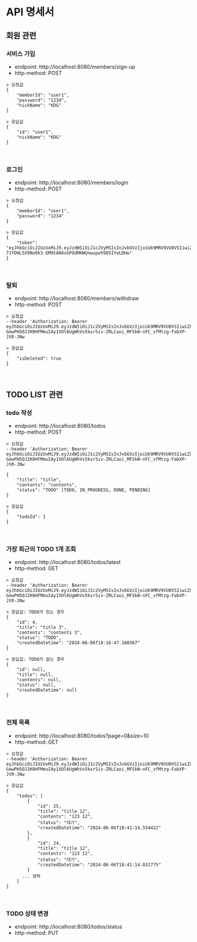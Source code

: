 # API 명세서

## 회원 관련

### 서비스 가입

- endpoint: http://localhost:8080/members/sign-up
- http-method: POST

```text
> 요청값
{
    "memberId": "user1",
    "password": "1234",
    "nickName": "KDG"    
}

> 응답값
{
    "id": "user1",
    "nickName": "KDG"
}
```

<br>

### 로그인

- endpoint: http://localhost:8080/members/login
- http-method: POST

```text
> 요청값
{
    "memberId": "user1",
    "password": "1234"  
}

> 응답값
{
    "token": "eyJhbGciOiJIUzUxMiJ9.eyJzdWIiOiJ1c2VyMSIsInJvbGVzIjoiUk9MRV9VU0VSIiwiZXhwIjoxNzE3NjY1OTc0fQ.w7MMCTHmV47yEIoSBIfXqw8ROMb1PiEL2ShaFM-71YDHL5X9No0k3-EM9tAN4xGPOdMKWUnwupoh9Q5IYoLDHw"
}
```

<br>

### 탈퇴

- endpoint: http://localhost:8080/members/withdraw
- http-method: POST

```text
> 요청값
--header 'Authorization: Bearer eyJhbGciOiJIUzUxMiJ9.eyJzdWIiOiJ1c2VyMSIsInJvbGVzIjoiUk9MRV9VU0VSIiwiZXhwIjoxNzE3NjY5MzM4fQ.WyS5sN9Zu-GewPH5OJ2K0HFMmuIAy1XOl6UgWhVv5ksrSiv-ZRLCaoi_MFSkW-nFC_vfMtzg-FabXP-JtR-JNw

> 응답값
{
    "isDeleted": true
}
```

<br>

## TODO LIST 관련

### todo 작성

- endpoint: http://localhost:8080/todos
- http-method: POST

```text
> 요청값
--header 'Authorization: Bearer eyJhbGciOiJIUzUxMiJ9.eyJzdWIiOiJ1c2VyMSIsInJvbGVzIjoiUk9MRV9VU0VSIiwiZXhwIjoxNzE3NjY5MzM4fQ.WyS5sN9Zu-GewPH5OJ2K0HFMmuIAy1XOl6UgWhVv5ksrSiv-ZRLCaoi_MFSkW-nFC_vfMtzg-FabXP-JtR-JNw

{
    "title": "title",
    "contents": "contents",
    "status": "TODO" [TODO, IN_PROGRESS, DONE, PENDING]
}

> 응답값
{
    "todoId": 1
}
```

<br>

### 가장 최근의 TODO 1개 조회

- endpoint: http://localhost:8080/todos/latest
- http-method: GET

```text
> 요청값
--header 'Authorization: Bearer eyJhbGciOiJIUzUxMiJ9.eyJzdWIiOiJ1c2VyMSIsInJvbGVzIjoiUk9MRV9VU0VSIiwiZXhwIjoxNzE3NjY5MzM4fQ.WyS5sN9Zu-GewPH5OJ2K0HFMmuIAy1XOl6UgWhVv5ksrSiv-ZRLCaoi_MFSkW-nFC_vfMtzg-FabXP-JtR-JNw

> 응답값: TODO가 있는 경우
{
    "id": 4,
    "title": "title 3",
    "contents": "contents 3",
    "status": "TODO",
    "createdDatetime": "2024-06-06T18:16:47.380367"
}

> 응답값: TODO가 없는 경우
{
    "id": null,
    "title": null,
    "contents": null,
    "status": null,
    "createdDatetime": null
}
```

<br>

### 전체 목록

- endpoint: http://localhost:8080/todos?page=0&size=10
- http-method: GET

```text
> 요청값
--header 'Authorization: Bearer eyJhbGciOiJIUzUxMiJ9.eyJzdWIiOiJ1c2VyMSIsInJvbGVzIjoiUk9MRV9VU0VSIiwiZXhwIjoxNzE3NjY5MzM4fQ.WyS5sN9Zu-GewPH5OJ2K0HFMmuIAy1XOl6UgWhVv5ksrSiv-ZRLCaoi_MFSkW-nFC_vfMtzg-FabXP-JtR-JNw

> 응답값
{
    "todos": [
        {
            "id": 25,
            "title": "title 12",
            "contents": "123 12",
            "status": "대기",
            "createdDatetime": "2024-06-06T18:41:14.554422"
        },
        {
            "id": 24,
            "title": "title 12",
            "contents": "123 12",
            "status": "대기",
            "createdDatetime": "2024-06-06T18:41:14.031775"
        }
      ... 생략
    ]
}
```

<br>

### TODO 상태 변경

- endpoint: http://localhost:8080/todos/status
- http-method: PUT